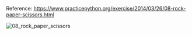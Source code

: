 Reference: https://www.practicepython.org/exercise/2014/03/26/08-rock-paper-scissors.html

![08_rock_paper_scissors](https://user-images.githubusercontent.com/3338753/51479133-649a2880-1dc8-11e9-8071-97ff7f097059.PNG)

